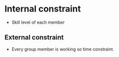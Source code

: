 # Internal constraint

- Skill level of each member

## External constraint

- Every group member is working so time constraint.
